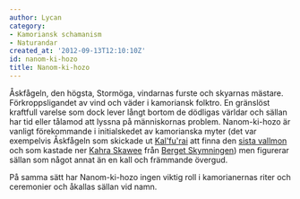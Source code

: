 ```yaml
---
author: Lycan
category:
- Kamoriansk schamanism
- Naturandar
created_at: '2012-09-13T12:10:10Z'
id: nanom-ki-hozo
title: Nanom-ki-hozo
---
```

Åskfågeln, den högsta, Stormöga, vindarnas furste och skyarnas mästare. Förkroppsligandet av vind och väder i kamoriansk folktro. En gränslöst kraftfull varelse som dock lever långt bortom de dödligas världar och sällan har tid eller tålamod att lyssna på människornas problem. Nanom-ki-hozo är vanligt förekommande i initialskedet av kamorianska myter (det var exempelvis Åskfågeln som skickade ut [Kal'fu'rai] att finna den [sista vallmon] och som kastade ner [Kahra Skawee] från [Berget Skymningen]) men figurerar sällan som något annat än en kall och främmande övergud.

På samma sätt har Nanom-ki-hozo ingen viktig roll i kamorianernas riter och ceremonier och åkallas sällan vid namn.

  [Kal'fu'rai]: Kalfurai
  [sista vallmon]: Legenden_om_den_sista_vallmon
  [Kahra Skawee]: Kahra_Skawee
  [Berget Skymningen]: Berget_Skymningen